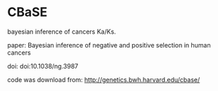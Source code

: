 # CBaSE
bayesian inference of cancers Ka/Ks.


paper:
Bayesian inference of negative and positive selection in human cancers

doi:
doi:10.1038/ng.3987

code was download from:
http://genetics.bwh.harvard.edu/cbase/
